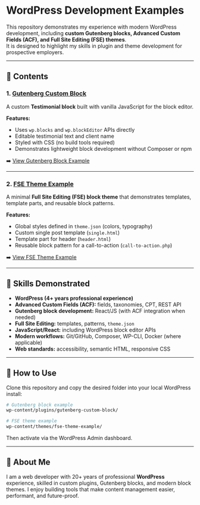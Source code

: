 # WordPress Development Examples

This repository demonstrates my experience with modern WordPress development, including **custom Gutenberg blocks, Advanced Custom Fields (ACF), and Full Site Editing (FSE) themes**.  
It is designed to highlight my skills in plugin and theme development for prospective employers.

---

## 🔹 Contents

### 1. [Gutenberg Custom Block](./gutenberg-custom-block/)
A custom **Testimonial block** built with vanilla JavaScript for the block editor.

**Features:**
- Uses `wp.blocks` and `wp.blockEditor` APIs directly  
- Editable testimonial text and client name  
- Styled with CSS (no build tools required)  
- Demonstrates lightweight block development without Composer or npm  

➡️ [View Gutenberg Block Example](./gutenberg-custom-block/)

---

### 2. [FSE Theme Example](./fse-theme-example/)
A minimal **Full Site Editing (FSE) block theme** that demonstrates templates, template parts, and reusable block patterns.

**Features:**
- Global styles defined in `theme.json` (colors, typography)  
- Custom single post template (`single.html`)  
- Template part for header (`header.html`)  
- Reusable block pattern for a call-to-action (`call-to-action.php`)  

➡️ [View FSE Theme Example](./fse-theme-example/)

---

## 🔹 Skills Demonstrated
- **WordPress (4+ years professional experience)**  
- **Advanced Custom Fields (ACF):** fields, taxonomies, CPT, REST API  
- **Gutenberg block development:** React/JS (with ACF integration when needed)  
- **Full Site Editing:** templates, patterns, `theme.json`  
- **JavaScript/React:** including WordPress block editor APIs  
- **Modern workflows:** Git/GitHub, Composer, WP-CLI, Docker (where applicable)  
- **Web standards:** accessibility, semantic HTML, responsive CSS  

---

## 🔹 How to Use

Clone this repository and copy the desired folder into your local WordPress install:

```bash
# Gutenberg block example
wp-content/plugins/gutenberg-custom-block/

# FSE theme example
wp-content/themes/fse-theme-example/
```

Then activate via the WordPress Admin dashboard.

---

## 🔹 About Me
I am a web developer with 20+ years of professional **WordPress** experience, skilled in custom plugins, Gutenberg blocks, and modern block themes. I enjoy building tools that make content management easier, performant, and future-proof.
